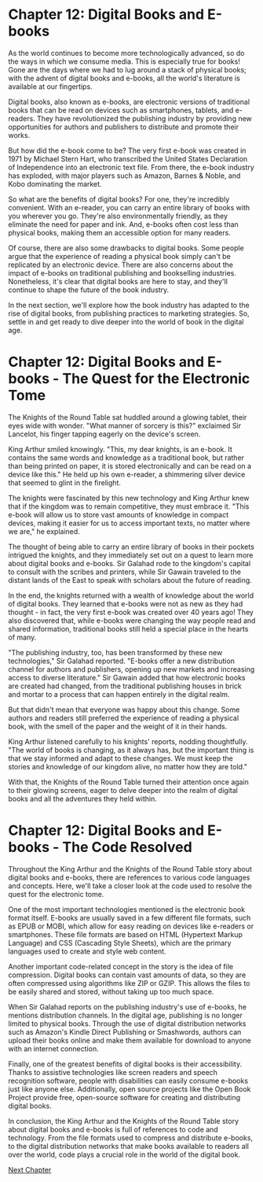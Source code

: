 # Chapter 12: Digital Books and E-books

As the world continues to become more technologically advanced, so do the ways in which we consume media. This is especially true for books! Gone are the days where we had to lug around a stack of physical books; with the advent of digital books and e-books, all the world's literature is available at our fingertips.

Digital books, also known as e-books, are electronic versions of traditional books that can be read on devices such as smartphones, tablets, and e-readers. They have revolutionized the publishing industry by providing new opportunities for authors and publishers to distribute and promote their works.

But how did the e-book come to be? The very first e-book was created in 1971 by Michael Stern Hart, who transcribed the United States Declaration of Independence into an electronic text file. From there, the e-book industry has exploded, with major players such as Amazon, Barnes & Noble, and Kobo dominating the market.

So what are the benefits of digital books? For one, they're incredibly convenient. With an e-reader, you can carry an entire library of books with you wherever you go. They're also environmentally friendly, as they eliminate the need for paper and ink. And, e-books often cost less than physical books, making them an accessible option for many readers.

Of course, there are also some drawbacks to digital books. Some people argue that the experience of reading a physical book simply can't be replicated by an electronic device. There are also concerns about the impact of e-books on traditional publishing and bookselling industries. Nonetheless, it's clear that digital books are here to stay, and they'll continue to shape the future of the book industry.

In the next section, we'll explore how the book industry has adapted to the rise of digital books, from publishing practices to marketing strategies. So, settle in and get ready to dive deeper into the world of book in the digital age.
# Chapter 12: Digital Books and E-books - The Quest for the Electronic Tome

The Knights of the Round Table sat huddled around a glowing tablet, their eyes wide with wonder. "What manner of sorcery is this?" exclaimed Sir Lancelot, his finger tapping eagerly on the device's screen.

King Arthur smiled knowingly. "This, my dear knights, is an e-book. It contains the same words and knowledge as a traditional book, but rather than being printed on paper, it is stored electronically and can be read on a device like this." He held up his own e-reader, a shimmering silver device that seemed to glint in the firelight.

The knights were fascinated by this new technology and King Arthur knew that if the kingdom was to remain competitive, they must embrace it. "This e-book will allow us to store vast amounts of knowledge in compact devices, making it easier for us to access important texts, no matter where we are," he explained.

The thought of being able to carry an entire library of books in their pockets intrigued the knights, and they immediately set out on a quest to learn more about digital books and e-books. Sir Galahad rode to the kingdom's capital to consult with the scribes and printers, while Sir Gawain traveled to the distant lands of the East to speak with scholars about the future of reading.

In the end, the knights returned with a wealth of knowledge about the world of digital books. They learned that e-books were not as new as they had thought - in fact, the very first e-book was created over 40 years ago! They also discovered that, while e-books were changing the way people read and shared information, traditional books still held a special place in the hearts of many.

"The publishing industry, too, has been transformed by these new technologies," Sir Galahad reported. "E-books offer a new distribution channel for authors and publishers, opening up new markets and increasing access to diverse literature." Sir Gawain added that how electronic books are created had changed, from the traditional publishing houses in brick and mortar to a process that can happen entirely in the digital realm.

But that didn't mean that everyone was happy about this change. Some authors and readers still preferred the experience of reading a physical book, with the smell of the paper and the weight of it in their hands.

King Arthur listened carefully to his knights' reports, nodding thoughtfully. "The world of books is changing, as it always has, but the important thing is that we stay informed and adapt to these changes. We must keep the stories and knowledge of our kingdom alive, no matter how they are told." 

With that, the Knights of the Round Table turned their attention once again to their glowing screens, eager to delve deeper into the realm of digital books and all the adventures they held within.
# Chapter 12: Digital Books and E-books - The Code Resolved

Throughout the King Arthur and the Knights of the Round Table story about digital books and e-books, there are references to various code languages and concepts. Here, we'll take a closer look at the code used to resolve the quest for the electronic tome.

One of the most important technologies mentioned is the electronic book format itself. E-books are usually saved in a few different file formats, such as EPUB or MOBI, which allow for easy reading on devices like e-readers or smartphones. These file formats are based on HTML (Hypertext Markup Language) and CSS (Cascading Style Sheets), which are the primary languages used to create and style web content.

Another important code-related concept in the story is the idea of file compression. Digital books can contain vast amounts of data, so they are often compressed using algorithms like ZIP or GZIP. This allows the files to be easily shared and stored, without taking up too much space.

When Sir Galahad reports on the publishing industry's use of e-books, he mentions distribution channels. In the digital age, publishing is no longer limited to physical books. Through the use of digital distribution networks such as Amazon's Kindle Direct Publishing or Smashwords, authors can upload their books online and make them available for download to anyone with an internet connection.

Finally, one of the greatest benefits of digital books is their accessibility. Thanks to assistive technologies like screen readers and speech recognition software, people with disabilities can easily consume e-books just like anyone else. Additionally, open source projects like the Open Book Project provide free, open-source software for creating and distributing digital books.

In conclusion, the King Arthur and the Knights of the Round Table story about digital books and e-books is full of references to code and technology. From the file formats used to compress and distribute e-books, to the digital distribution networks that make books available to readers all over the world, code plays a crucial role in the world of the digital book.


[Next Chapter](13_Chapter13.md)